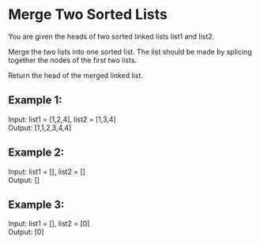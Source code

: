 # Merge Two Sorted Lists

You are given the heads of two sorted linked lists list1 and list2.

Merge the two lists into one sorted list. The list should be made by splicing together the nodes of the first two lists.

Return the head of the merged linked list.

## Example 1:

Input: list1 = [1,2,4], list2 = [1,3,4]\
Output: [1,1,2,3,4,4]

## Example 2:

Input: list1 = [], list2 = []\
Output: []

## Example 3:

Input: list1 = [], list2 = [0]\
Output: [0]